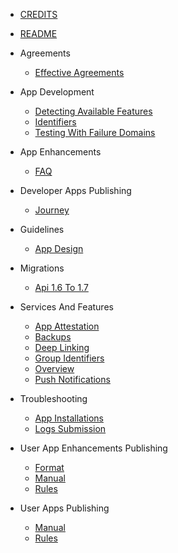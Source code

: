 - [CREDITS](CREDITS.md)
- [README](README.md)

- Agreements
  - [Effective Agreements](agreements/effective-agreements.md)

- App Development
  - [Detecting Available Features](app-development/detecting-available-features.md)
  - [Identifiers](app-development/identifiers.md)
  - [Testing With Failure Domains](app-development/testing-with-failure-domains.md)

- App Enhancements
  - [FAQ](app-enhancements/FAQ.md)

- Developer Apps Publishing
  - [Journey](developer-apps-publishing/journey.md)

- Guidelines
  - [App Design](guidelines/app-design.md)

- Migrations
  - [Api 1.6 To 1.7](migrations/api-1.6-to-1.7.md)

- Services And Features
  - [App Attestation](services-and-features/app-attestation.md)
  - [Backups](services-and-features/backups.md)
  - [Deep Linking](services-and-features/deep-linking.md)
  - [Group Identifiers](services-and-features/group-identifiers.md)
  - [Overview](services-and-features/overview.md)
  - [Push Notifications](services-and-features/push-notifications.md)

- Troubleshooting
  - [App Installations](troubleshooting/app-installations.md)
  - [Logs Submission](troubleshooting/logs-submission.md)

- User App Enhancements Publishing
  - [Format](user-app-enhancements-publishing/format.md)
  - [Manual](user-app-enhancements-publishing/manual.md)
  - [Rules](user-app-enhancements-publishing/rules.md)

- User Apps Publishing
  - [Manual](user-apps-publishing/manual.md)
  - [Rules](user-apps-publishing/rules.md)
